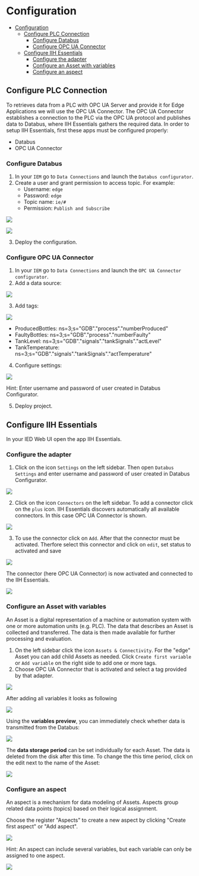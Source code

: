 # Configuration

- [Configuration](#configuration)
  - [Configure PLC Connection](#configure-plc-connection)
    - [Configure Databus](#configure-databus)
    - [Configure OPC UA Connector](#configure-opc-ua-connector)
  - [Configure IIH Essentials](#configure-iih-essentials)
    - [Configure the adapter](#configure-the-adapter)
    - [Configure an Asset with variables](#configure-an-asset-with-variables)
    - [Configure an aspect](#configure-an-aspect)

## Configure PLC Connection

To retrieves data from a PLC with OPC UA Server and provide it for Edge Applications we will use the OPC UA Connector. The OPC UA Connector establishes a connection to the PLC via the OPC UA protocol and publishes data to Databus, where IIH Essentials gathers the required data. 
In order to setup IIH Essentials, first these apps must be configured properly:

- Databus
- OPC UA Connector

### Configure Databus

1. In your `IEM` go to `Data Connections` and launch the `Databus configurator`.
2. Create a user and grant permission to access topic. For example:
   - Username: `edge`
   - Password: `edge`
   - Topic name: `ie/#`
   - Permission: `Publish and Subscribe`

<p><kbd><img src="graphics/IE_Databus_User.PNG"/></kbd></p>

<p><kbd><img src="graphics/IE_Databus.PNG"/></kbd></p>

3. Deploy the configuration.

### Configure OPC UA Connector

1. In your `IEM` go to `Data Connections` and launch the `OPC UA Connector configurator`.
2. Add a data source:

<p><kbd><img src="graphics/S7_Connector_Data_Source.PNG"/></kbd></p>

3. Add tags:

<p><kbd><img src="graphics/opcuaconnector.png"/></kbd></p>

   - ProducedBottles: ns=3;s="GDB"."process"."numberProduced"
   - FaultyBottles: ns=3;s="GDB"."process"."numberFaulty"
   - TankLevel: ns=3;s="GDB"."signals"."tankSignals"."actLevel"	
   - TankTemperature: ns=3;s="GDB"."signals"."tankSignals"."actTemperature"	

4. Configure settings:

<p><kbd><img src="graphics/opcuaconnector_settings.png"/></kbd></p>

Hint: Enter username and password of user created in Databus Configurator.

5. Deploy project.

## Configure IIH Essentials

In your IED Web UI open the app IIH Essentials.

### Configure the adapter

1. Click on the icon `Settings` on the left sidebar. Then open `Databus Settings` and enter username and password of user created in Databus Configurator.

<p><kbd><img src="graphics/iihessentials_databus_settings.png"/></kbd></p>

2. Click on the icon `Connectors` on the left sidebar. To add a connector click on the `plus` icon. IIH Essentials discovers automatically all available connectors. In this case OPC UA Connector is shown. 

<p><kbd><img src="graphics/iihessentials_addconnector.png"/></kbd></p>

3. To use the connector click on `Add`. After that the connector must be activated. Therfore select this connector and click on `edit`, set status to activated and save

<p><kbd><img src="graphics/iihessentials_opcuaconnector.png"/></kbd></p>

The connector (here OPC UA Connector) is now activated and connected to the IIH Essentials.

<p><kbd><img src="graphics/iihessentials_opcuaconnector_status.png"/></kbd></p>

### Configure an Asset with variables

An Asset is a digital representation of a machine or automation system with one or more automation units (e.g. PLC). The data that describes an Asset is collected and transferred. The data is then made available for further processing and evaluation.

1. On the left sidebar click the icon `Assets & Connectivity`. For the "edge" Asset you can add child Assets as needed. Click `Create first variable` or `Add variable` on the right side to add one or more tags. 
2. Choose OPC UA Connector that is activated and select a tag provided by that adapter.

<p><kbd><img src="graphics/iihessentials_addvariable.png"/></kbd></p>

After adding all variables it looks as following

<p><kbd><img src="graphics/Data_Service_Assets.PNG"/></kbd></p>

Using the **variables preview**, you can immediately check whether data is transmitted from the Databus:

<p><kbd><img src="graphics/Data_Service_Preview.PNG"/></kbd></p>

The **data storage period** can be set individually for each Asset. The data is deleted from the disk after this time.
To change the this time period, click on the edit next to the name of the Asset:

<p><kbd><img src="graphics/Data_Service_Retention.PNG"/></kbd></p>

### Configure an aspect

An aspect is a mechanism for data modeling of Assets. Aspects group related data points (topics) based on their logical assignment.

Choose the register "Aspects" to create a new aspect by clicking "Create first aspect" or "Add aspect".

<p><kbd><img src="graphics/Data_Service_Aspect.PNG"/></kbd></p>

Hint: An aspect can include several variables, but each variable can only be assigned to one aspect.

<p><kbd><img src="graphics/Data_Service_Aspects.PNG"/></kbd></p>

